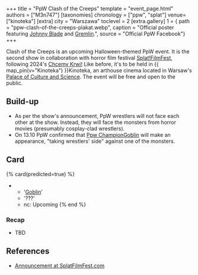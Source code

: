 +++
title = "PpW Clash of the Creeps"
template = "event_page.html"
authors = ["M3n747"]
[taxonomies]
chronology = ["ppw", "splat"]
venue=["kinoteka"]
[extra]
city = "Warszawa"
toclevel = 2
[extra.gallery]
1 = { path = "ppw-clash-of-the-creeps-plakat.webp", caption = "Official poster featuring [Johnny Blade](@/w/johnny-blade.md) and [Gremlin](@/w/goblin.md).", source = "Official PpW Facebook"}
+++

Clash of the Creeps is an upcoming Halloween-themed PpW event. It is the second show in collaboration with horror film festival [Splat!FilmFest](@/o/splat.md), following 2024's [Chcemy Krwi!](@/e/ppw/2024-10-30-ppw_splat-chcemy-krwi.md) Like before, it's to be held in {{ map_pin(v="Kinoteka") }}Kinoteka, an arthouse cinema located in Warsaw's [Palace of Culture and Science][pkin-wikipedia]. The event will be free and open to the public.

## Build-up
* As per the show's announcement, PpW wrestlers will not face each other at the show. Instead, they will face the monsters from horror movies (presumably cosplay-clad wrestlers).
* On 13.10 PpW confirmed that [Ppw Champion](@/c/ppw-championship.md)[Goblin](@/w/goblin.md) will make an appearance, "taking wrestlers' side" against one of the monsters.

## Card

{% card(predicted=true) %}
- - '[Goblin](@/w/goblin.md)'
  - '???'
  - nc: Upcoming
{% end %}

### Recap

* TBD

## References

* [Announcement at SplatFilmFest.com](https://splatfilmfest.com/wydarzenia_specjalne/wrestling-ppw-x-splatfilmfest-clash-of-the-creeps/)

[pkin-wikipedia]: https://en.wikipedia.org/wiki/Palace_of_Culture_and_Science
